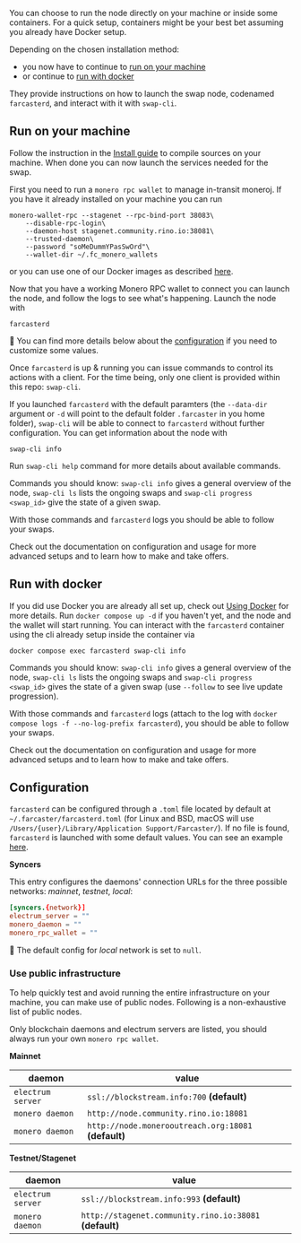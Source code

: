 You can choose to run the node directly on your machine or inside some containers. For a quick setup, containers might be your best bet assuming you already have Docker setup.

Depending on the chosen installation method:

- you now have to continue to [run on your machine](#run-on-your-machine)
- or continue to [run with docker](#run-with-docker)

They provide instructions on how to launch the swap node, codenamed `farcasterd`, and interact with it with `swap-cli`.

## Run on your machine

Follow the instruction in the [Install guide](./Install-guide) to compile sources on your machine. When done you can now launch the services needed for the swap.

First you need to run a `monero rpc wallet` to manage in-transit moneroj. If you have it already installed on your machine you can run

```
monero-wallet-rpc --stagenet --rpc-bind-port 38083\
    --disable-rpc-login\
    --daemon-host stagenet.community.rino.io:38081\
    --trusted-daemon\
    --password "soMeDummYPasSwOrd"\
    --wallet-dir ~/.fc_monero_wallets
```

or you can use one of our Docker images as described [here](./Using-Docker#run-the-monero-rpc-wallet).

Now that you have a working Monero RPC wallet to connect you can launch the node, and follow the logs to see what's happening. Launch the node with

```
farcasterd
```

:mag_right: You can find more details below about the [configuration](#configuration) if you need to customize some values.

Once `farcasterd` is up & running you can issue commands to control its actions with a client. For the time being, only one client is provided within this repo: `swap-cli`.

If you launched `farcasterd` with the default paramters (the `--data-dir` argument or `-d` will point to the default folder `.farcaster` in you home folder), `swap-cli` will be able to connect to `farcasterd` without further configuration. You can get information about the node with

```
swap-cli info
```

Run `swap-cli help` command for more details about available commands.

Commands you should know: `swap-cli info` gives a general overview of the node, `swap-cli ls` lists the ongoing swaps and `swap-cli progress <swap_id>` give the state of a given swap.

With those commands and `farcasterd` logs you should be able to follow your swaps.

Check out the documentation on configuration and usage for more advanced setups and to learn how to make and take offers.

## Run with docker

If you did use Docker you are already all set up, check out [Using Docker](./Using-Docker) for more details. Run `docker compose up -d` if you haven't yet, and the node and the wallet will start running. You can interact with the `farcasterd` container using the cli already setup inside the container via

```
docker compose exec farcasterd swap-cli info
```

Commands you should know: `swap-cli info` gives a general overview of the node, `swap-cli ls` lists the ongoing swaps and `swap-cli progress <swap_id>` gives the state of a given swap (use `--follow` to see live update progression).

With those commands and `farcasterd` logs (attach to the log with `docker compose logs -f --no-log-prefix farcasterd`), you should be able to follow your swaps.

Check out the documentation on configuration and usage for more advanced setups and to learn how to make and take offers.

## Configuration

`farcasterd` can be configured through a `.toml` file located by default at `~/.farcaster/farcasterd.toml` (for Linux and BSD, macOS will use `/Users/{user}/Library/Application Support/Farcaster/`). If no file is found, `farcasterd` is launched with some default values. You can see an example [here](https://github.com/farcaster-project/farcaster-node/blob/main/farcasterd.toml).

**Syncers**

This entry configures the daemons' connection URLs for the three possible networks: _mainnet_, _testnet_, _local_:

```toml
[syncers.{network}]
electrum_server = ""
monero_daemon = ""
monero_rpc_wallet = ""
```

:mag_right: The default config for _local_ network is set to `null`.

### Use public infrastructure

To help quickly test and avoid running the entire infrastructure on your machine, you can make use of public nodes. Following is a non-exhaustive list of public nodes.

Only blockchain daemons and electrum servers are listed, you should always run your own `monero rpc wallet`.

**Mainnet**

| daemon            | value                                                |
| ----------------- | ---------------------------------------------------- |
| `electrum server` | `ssl://blockstream.info:700` **(default)**           |
| `monero daemon`   | `http://node.community.rino.io:18081`                |
| `monero daemon`   | `http://node.monerooutreach.org:18081` **(default)** |

**Testnet/Stagenet**

| daemon            | value                                                   |
| ----------------- | ------------------------------------------------------- |
| `electrum server` | `ssl://blockstream.info:993` **(default)**              |
| `monero daemon`   | `http://stagenet.community.rino.io:38081` **(default)** |
